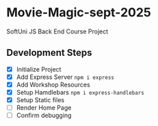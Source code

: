 # Movie-Magic-sept-2025
SoftUni JS Back End Course Project

## Development Steps

 - [x] Initialize Project
 - [x] Add Express Server `npm i express`
 - [x] Add Workshop Resources
 - [x] Setup Hamdlebars `npm i express-handlebars` 
 - [x] Setup Static files
 - [ ] Render Home Page
 - [ ] Confirm debugging
